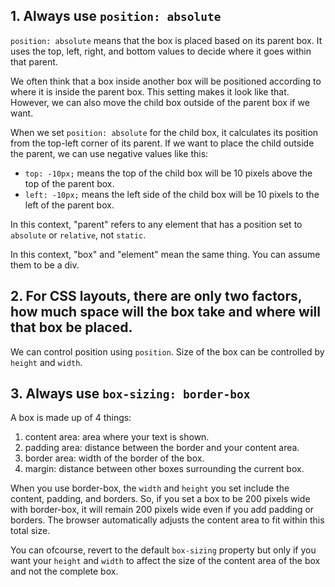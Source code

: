 
## 1. Always use `position: absolute`

`position: absolute` means that the box is placed based on its parent box. It uses the top, left, right, and bottom values to decide where it goes within that parent. 

We often think that a box inside another box will be positioned according to where it is inside the parent box. This setting makes it look like that. However, we can also move the child box outside of the parent box if we want.

When we set `position: absolute` for the child box, it calculates its position from the top-left corner of its parent. If we want to place the child outside the parent, we can use negative values like this:

- `top: -10px;` means the top of the child box will be 10 pixels above the top of the parent box.
- `left: -10px;` means the left side of the child box will be 10 pixels to the left of the parent box.

In this context, "parent" refers to any element that has a position set to `absolute` or `relative`, not `static`.

In this context, "box" and "element" mean the same thing. You can assume them to be a div.

## 2. For CSS layouts, there are only two factors, how much space will the box take and where will that box be placed.

We can control position using `position`. Size of the box can be controlled by `height` and `width`.

## 3. Always use `box-sizing: border-box`

A box is made up of 4 things: 
1. content area: area where your text is shown.
2. padding area: distance between the border and your content area.
3. border area: width of the border of the box.
4. margin: distance between other boxes surrounding the current box. 

When you use border-box, the `width` and `height` you set include the content, padding, and borders. So, if you set a box to be 200 pixels wide with border-box, it will remain 200 pixels wide even if you add padding or borders. The browser automatically adjusts the content area to fit within this total size.

 You can ofcourse, revert to the default `box-sizing` property but only if you want your `height` and `width` to affect the size of the content area of the box and not the complete box.
